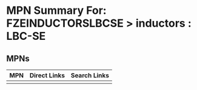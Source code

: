 



# MPN Summary For: FZEINDUCTORSLBCSE > inductors : LBC-SE

## MPNs
  

|MPN|Direct Links|Search Links|
| :--- | :--- | :--- |
||||
